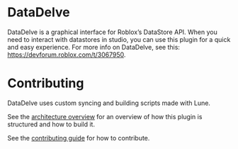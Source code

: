 # DataDelve

DataDelve is a graphical interface for Roblox’s DataStore API. When you need to interact with datastores in studio, you can use this plugin for a quick and easy experience. For more info on DataDelve, see this: https://devforum.roblox.com/t/3067950.

# Contributing
DataDelve uses custom syncing and building scripts made with Lune.

See the [architecture overview](./ARCHITECTURE.md) for an overview of how this plugin is structured and how to build it.

See the [contributing guide](./CONTRIBUTING.md) for how to contribute.